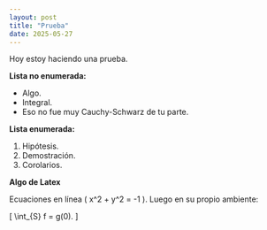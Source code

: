 ```yaml
---
layout: post
title: "Prueba"
date: 2025-05-27
---
```


Hoy estoy haciendo una prueba.

**Lista no enumerada:**
- Algo.
- Integral.
- Eso no fue muy Cauchy-Schwarz de tu parte.

**Lista enumerada:**
1. Hipótesis.
2. Demostración.
3. Corolarios.

**Algo de Latex**

Ecuaciones en línea \( x^2 + y^2 = -1 \). Luego en su propio ambiente:

\[
\int_{S} f = g(0).
\]